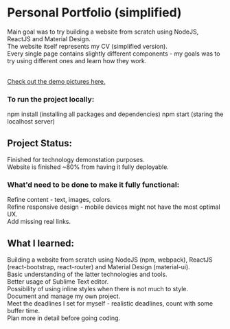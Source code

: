 # Personal Portfolio (simplified)

Main goal was to try building a website from scratch using NodeJS, ReactJS and Material Design.<br>
The website itself represents my CV (simplified version).<br>
Every single page contains slightly different components - my goals was to try using different ones and learn how they work.<br><br>

[Check out the demo pictures here.](https://github.com/jan-ondruch/personal-portfolio-react/tree/master/screenshots)

### To run the project locally:
npm install (installing all packages and dependencies)
npm start (staring the localhost server)

## Project Status:
Finished for technology demonstation purposes.<br>
Website is finished ~80% from having it fully deployable.

### What'd need to be done to make it fully functional:
Refine content - text, images, colors.<br>
Refine responsive design - mobile devices might not have the most optimal UX.<br>
Add missing real links.

## What I learned:
Building a website from scratch using NodeJS (npm, webpack), ReactJS (react-bootstrap, react-router) and Material Design (material-ui).<br>
Basic understanding of the latter technologies and tools.<br>
Better usage of Sublime Text editor.<br>
Possibility of using inline styles when there is not much to style.<br>
Document and manage my own project.<br>
Meet the deadlines I set for myself - realistic deadlines, count with some buffer time.<br>
Plan more in detail before going coding.

